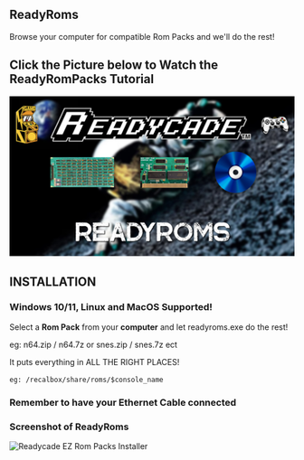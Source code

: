 

## ReadyRoms
Browse your computer for compatible Rom Packs and we'll do the rest!

## Click the Picture below to Watch the ReadyRomPacks Tutorial
[![EZ Rom Packs](EZ_Rom_Packs.jpg)](https://readycade.com/2023/11/02/readycade-rom-pack-installer-1-0-tutorial/)

## INSTALLATION

### Windows 10/11, Linux and MacOS Supported!

Select a **Rom Pack** from your **computer** and let readyroms.exe do the rest!

eg: n64.zip / n64.7z or snes.zip / snes.7z ect

It puts everything in ALL THE RIGHT PLACES!
```
eg: /recalbox/share/roms/$console_name
```

### Remember to have your Ethernet Cable connected

### Screenshot of ReadyRoms
![Readycade EZ Rom Packs Installer](https://github.com/readycade/readyroms/blob/master/readycade_rompacks.PNG)